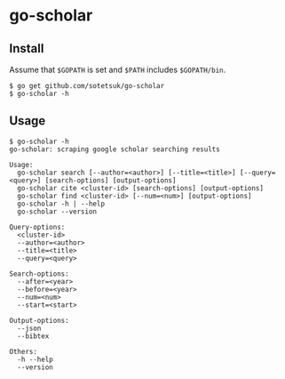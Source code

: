 # go-scholar


## Install

Assume that `$GOPATH` is set and `$PATH` includes `$GOPATH/bin`.

```
$ go get github.com/sotetsuk/go-scholar
$ go-scholar -h
```

## Usage

```
$ go-scholar -h
go-scholar: scraping google scholar searching results

Usage:
  go-scholar search [--author=<author>] [--title=<title>] [--query=<query>] [search-options] [output-options]
  go-scholar cite <cluster-id> [search-options] [output-options]
  go-scholar find <cluster-id> [--num=<num>] [output-options]
  go-scholar -h | --help
  go-scholar --version

Query-options:
  <cluster-id>
  --author=<author>
  --title=<title>
  --query=<query>

Search-options:
  --after=<year>
  --before=<year>
  --num=<num>
  --start=<start>

Output-options:
  --json
  --bibtex

Others:
  -h --help
  --version
```
